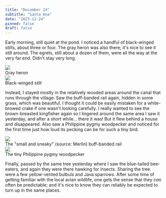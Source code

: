 ```yaml
---
title: "December 24"
subtitle: "Santa Ana"
date: "2023-12-24"
pinned: false
draft: false
---
```


Early morning, still quiet at the pond. I noticed a handful of black-winged stilts, about three or four. The gray heron was also there; it's nice to see it still around. The egrets, still about a dozen of them, were all the way at the very far end. Didn't stay very long.

<div class="row my-4">
  <div class="col-md-6">
    <img src="https://pbs.twimg.com/media/GAimJ_JaoAA4Spc?format=jpg&name=large">
    <figcaption>Gray heron</figcaption>
  </div>
  <div class="col-md-6">
    <img src="https://pbs.twimg.com/media/F_5tyblbYAA6pAE?format=jpg&name=large">
    <figcaption>Black-winged stilt</figcaption>
  </div>
</div>

Instead, I stayed mostly in the relatively wooded areas around the canal that runs through the village. Saw the buff-banded rail again, hidden in some grass, which was beautiful. I thought it could be easily mistaken for a white-browed crake if one wasn't looking carefully. I really wanted to see the brown-breasted kingfisher again so I lingered around the same area I saw it yesterday, and after a short while... there it was! But it flew behind a house and disappeared. Also saw a Philippine pygmy woodpecker and noticed for the first time just how loud its pecking can be for such a tiny bird.

<div class="row my-4">
  <div class="col-md-6">
    <img src="https://scontent.fmnl25-2.fna.fbcdn.net/v/t1.15752-9/406726708_1546737359415188_7680183768579410725_n.jpg?_nc_cat=111&ccb=1-7&_nc_sid=8cd0a2&_nc_ohc=41aoUnQqtA4AX8-8uyP&_nc_ht=scontent.fmnl25-2.fna&oh=03_AdSxHHESVBlVkE3GYfECZcQLSt3iqYQ4PZjCGuy8qxwltg&oe=65B61C4D">
    <figcaption>The "small and sneaky" (source: Merlin) buff-banded rail</figcaption>
  </div>
  <div class="col-md-6">
    <img src="https://scontent.fmnl25-1.fna.fbcdn.net/v/t1.15752-9/412026678_752387750077248_349858316850545534_n.jpg?_nc_cat=103&ccb=1-7&_nc_sid=8cd0a2&_nc_ohc=CTnKLJyfvMIAX9Mf462&_nc_oc=AQkDHTfeQAcWiaKLh3pqaEwsyHh9QcIIwqB_pfSs0Q8gQN36A5OtusZHctYebGH05_g&_nc_ht=scontent.fmnl25-1.fna&oh=03_AdRsOfYMQAyCMVFlvmV-Kx7_JtolNnTmQvUlDLiCgD5N2g&oe=65B63595">
    <figcaption>The tiny Philippine pygmy woodpecker</figcaption>
  </div>
</div>

Finally, passed by the same tree yesterday where I saw the blue-tailed bee-eaters, and again they were there hawking for insects. Sharing the tree were a few yellow-vented bulbuls and Java sparrows. After some time of getting familiar with the local avian wildlife, one gets the sense that they _can_ often be predictable; and it's nice to know they can reliably be expected to turn up in the same places.
